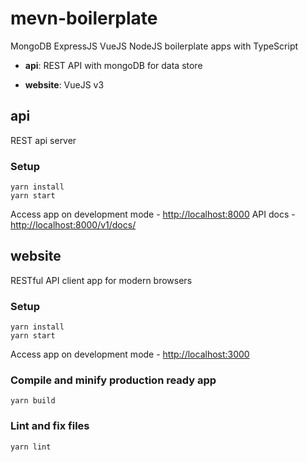 
# mevn-boilerplate

MongoDB ExpressJS VueJS NodeJS boilerplate apps with TypeScript

- **api**: REST API with mongoDB for data store

- **website**: VueJS v3


## api

REST api server

### Setup

```
yarn install
yarn start
```

Access app on development mode -  <http://localhost:8000>
API docs -  <http://localhost:8000/v1/docs/>


## website

RESTful API client app for modern browsers

### Setup

```
yarn install
yarn start
```

Access app on development mode -  <http://localhost:3000>

### Compile and minify production ready app

```
yarn build
```

### Lint and fix files

```
yarn lint
```